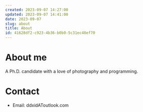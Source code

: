 ```yaml
---
created: 2023-09-07 14:27:00
updated: 2023-09-07 14:41:00
date: 2023-09-07
slug: about
title: About
id: 41628df2-c923-4b36-b0b0-5c31ec40ef70
---
```


# About me

A Ph.D. candidate with a love of photography and programming.

# Contact

- Email: ddxidAToutlook.com
